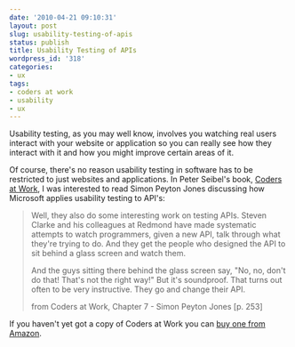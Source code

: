 ```yaml
---
date: '2010-04-21 09:10:31'
layout: post
slug: usability-testing-of-apis
status: publish
title: Usability Testing of APIs
wordpress_id: '318'
categories:
- ux
tags:
- coders at work
- usability
- ux
---
```


Usability testing, as you may well know, involves you watching real users interact with your website or application so you can really see how they interact with it and how you might improve certain areas of it.

Of course, there's no reason usability testing in software has to be restricted to just websites and applications. In Peter Seibel's book, [Coders at Work](http://www.codersatwork.com/), I was interested to read Simon Peyton Jones discussing how Microsoft applies usability testing to API's:

> Well, they also do some interesting work on testing APIs. Steven Clarke and his colleagues at Redmond have made systematic attempts to watch programmers, given a new API, talk through what they're trying to do. And they get the people who designed the API to sit behind a glass screen and watch them.
> 
> And the guys sitting there behind the glass screen say, "No, no, don't do that! That's not the right way!" But it's soundproof. That turns out often to be very instructive. They go and change their API.
> 
> from Coders at Work, Chapter 7 - Simon Peyton Jones [p. 253]


If you haven't yet got a copy of Coders at Work you can [buy one from Amazon](http://www.amazon.co.uk/gp/product/1430219483?ie=UTF8&tag=strasanox-21&linkCode=as2&camp=1634&creative=19450&creativeASIN=1430219483).
